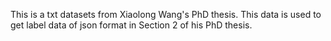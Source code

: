 This is a txt datasets from Xiaolong Wang's PhD thesis.
This data is used to get label data of json format in Section 2 of his PhD thesis.
